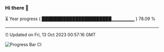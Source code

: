 ### Hi there 👋

⏳ Year progress { ███████████████████████▁▁▁▁▁▁▁ } 78.09 %

---

⏰ Updated on Fri, 13 Oct 2023 00:57:16 GMT

![Progress Bar CI](https://github.com/JuvenileQ/Progress-Bar-CI/workflows/main/badge.svg)
